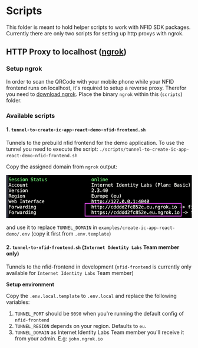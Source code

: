 # Scripts

This folder is meant to hold helper scripts to work with NFID SDK packages. Currently there are only two scripts for setting up http proxys with ngrok.

## HTTP Proxy to localhost ([ngrok])

### Setup ngrok

In order to scan the QRCode with your mobile phone while your NFID frontend runs on localhost, it's required to setup a reverse proxy. Therefor you need to [download ngrok]. Place the binary `ngrok` within this (`scripts`) folder.

### Available scripts

#### 1. `tunnel-to-create-ic-app-react-demo-nfid-frontend.sh`

Tunnels to the prebuild nfid frontend for the demo application. To use the tunnel you need to execute the script: `./scripts/tunnel-to-create-ic-app-react-demo-nfid-frontend.sh`

Copy the assigned domain from `ngrok` output:

![running ngrok](./running-ngrok.png)

and use it to replace `TUNNEL_DOMAIN` in `examples/create-ic-app-react-demo/.env` (copy it first from `.env.template`)

#### 2. `tunnel-to-nfid-frontend.sh` (`Internet Identity Labs` Team member only)

Tunnels to the nfid-frontend in development (`nfid-frontend` is currently only available for `Internet Identity Labs` Team member)

**Setup environment**

Copy the `.env.local.template` to `.env.local` and replace the following variables:

1. `TUNNEL_PORT` should be `9090` when you're running the default config of `nfid-frontend`
2. `TUNNEL_REGION` depends on your region. Defaults to `eu`.
3. `TUNNEL_DOMAIN` as Internet Identity Labs Team member you'll receive it from your admin. E.g: `john.ngrok.io`

[ngrok]: https://ngrok.com/
[download ngrok]: https://ngrok.com/download
